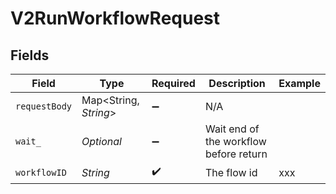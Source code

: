 # V2RunWorkflowRequest


## Fields

| Field                                  | Type                                   | Required                               | Description                            | Example                                |
| -------------------------------------- | -------------------------------------- | -------------------------------------- | -------------------------------------- | -------------------------------------- |
| `requestBody`                          | Map<String, *String*>                  | :heavy_minus_sign:                     | N/A                                    |                                        |
| `wait_`                                | *Optional<Boolean>*                    | :heavy_minus_sign:                     | Wait end of the workflow before return |                                        |
| `workflowID`                           | *String*                               | :heavy_check_mark:                     | The flow id                            | xxx                                    |